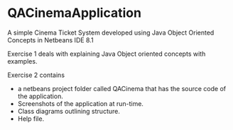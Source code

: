 # QACinemaApplication
A simple Cinema Ticket System developed using Java Object Oriented Concepts in Netbeans IDE 8.1

Exercise 1 deals with explaining Java Object oriented concepts with examples.

Exercise 2 contains 
  - a netbeans project folder called QACinema that has the source code of the application.
  - Screenshots of the application at run-time.
  - Class diagrams outlining structure.
  - Help file.
